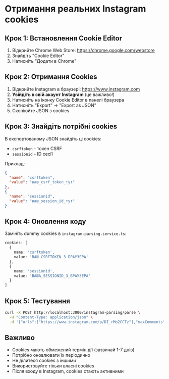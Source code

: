 # Отримання реальних Instagram cookies

## Крок 1: Встановлення Cookie Editor

1. Відкрийте Chrome Web Store: https://chrome.google.com/webstore
2. Знайдіть "Cookie Editor" 
3. Натисніть "Додати в Chrome"

## Крок 2: Отримання Cookies

1. Відкрийте Instagram в браузері: https://www.instagram.com
2. **Увійдіть в свій акаунт Instagram** (це важливо!)
3. Натисніть на іконку Cookie Editor в панелі браузера
4. Натисніть "Export" → "Export as JSON"
5. Скопіюйте JSON з cookies

## Крок 3: Знайдіть потрібні cookies

В експортованому JSON знайдіть ці cookies:
- `csrftoken` - токен CSRF
- `sessionid` - ID сесії

Приклад:
```json
{
  "name": "csrftoken",
  "value": "ваш_csrf_token_тут"
},
{
  "name": "sessionid", 
  "value": "ваш_session_id_тут"
}
```

## Крок 4: Оновлення коду

Замініть dummy cookies в `instagram-parsing.service.ts`:

```typescript
cookies: [
  {
    name: 'csrftoken',
    value: 'ВАШ_CSRFTOKEN_З_БРАУЗЕРА'
  },
  {
    name: 'sessionid', 
    value: 'ВАША_SESSIONID_З_БРАУЗЕРА'
  }
]
```

## Крок 5: Тестування

```bash
curl -X POST http://localhost:3000/instagram-parsing/parse \
  -H "Content-Type: application/json" \
  -d '{"urls":["https://www.instagram.com/p/DI_rMo2CCTz"],"maxComments":5}'
```

## Важливо

- Cookies мають обмежений термін дії (зазвичай 1-7 днів)
- Потрібно оновлювати їх періодично
- Не ділитеся cookies з іншими
- Використовуйте тільки власні cookies
- Після входу в Instagram, cookies стають активними
